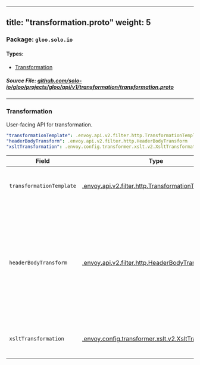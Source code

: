 
---
title: "transformation.proto"
weight: 5
---

<!-- Code generated by solo-kit. DO NOT EDIT. -->


### Package: `gloo.solo.io` 
#### Types:


- [Transformation](#transformation)
  



##### Source File: [github.com/solo-io/gloo/projects/gloo/api/v1/transformation/transformation.proto](https://github.com/solo-io/gloo/blob/master/projects/gloo/api/v1/transformation/transformation.proto)





---
### Transformation

 
User-facing API for transformation.

```yaml
"transformationTemplate": .envoy.api.v2.filter.http.TransformationTemplate
"headerBodyTransform": .envoy.api.v2.filter.http.HeaderBodyTransform
"xsltTransformation": .envoy.config.transformer.xslt.v2.XsltTransformation

```

| Field | Type | Description |
| ----- | ---- | ----------- | 
| `transformationTemplate` | [.envoy.api.v2.filter.http.TransformationTemplate](../../../external/envoy/extensions/transformation/transformation.proto.sk/#transformationtemplate) | Apply transformation templates. Only one of `transformationTemplate`, or `xsltTransformation` can be set. |
| `headerBodyTransform` | [.envoy.api.v2.filter.http.HeaderBodyTransform](../../../external/envoy/extensions/transformation/transformation.proto.sk/#headerbodytransform) | This type of transformation will make all the headers available in the response body. The resulting JSON body will consist of two attributes: 'headers', containing the headers, and 'body', containing the original body. Only one of `headerBodyTransform`, or `xsltTransformation` can be set. |
| `xsltTransformation` | [.envoy.config.transformer.xslt.v2.XsltTransformation](../../../external/envoy/extensions/transformers/xslt/xslt_transformer.proto.sk/#xslttransformation) | Xslt Transformation. Only one of `xsltTransformation`, or `headerBodyTransform` can be set. |





<!-- Start of HubSpot Embed Code -->
<script type="text/javascript" id="hs-script-loader" async defer src="//js.hs-scripts.com/5130874.js"></script>
<!-- End of HubSpot Embed Code -->
